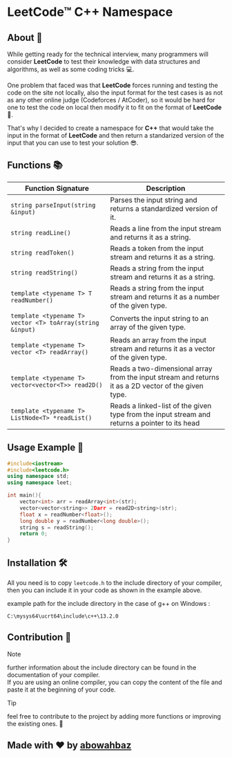 # LeetCode&#8482; C++ Namespace

## About 📖

While getting ready for the technical interview, many programmers will consider <b>LeetCode</b> to test their knowledge with data structures and algorithms, as well as some coding tricks 💻.

One problem that faced was that <b>LeetCode</b> forces running and testing the code on the site not locally, also the input format for the test cases is as not as any other online judge (Codeforces / AtCoder), so it would be hard for one to test the code on local then modify it to fit on the format of <b>LeetCode</b> 🤕.

That's why I decided to create a namespace for <b>C++</b> that would take the input in the format of <b>LeetCode</b> and then return a standarized version of the input that you can use to test your solution 😎.

## Functions 📚

| Function Signature                                        | Description                                                                                          |
| --------------------------------------------------------- | ---------------------------------------------------------------------------------------------------- |
| `string parseInput(string &input)`                        | Parses the input string and returns a standardized version of it.                                    |
| `string readLine()`                                       | Reads a line from the input stream and returns it as a string.                                       |
| `string readToken()`                                      | Reads a token from the input stream and returns it as a string.                                      |
| `string readString()`                                     | Reads a string from the input stream and returns it as a string.                                     |
| `template <typename T> T readNumber()`                    | Reads a string from the input stream and returns it as a number of the given type.                   |
| `template <typename T> vector <T> toArray(string &input)` | Converts the input string to an array of the given type.                                             |
| `template <typename T> vector <T> readArray()`            | Reads an array from the input stream and returns it as a vector of the given type.                   |
| `template <typename T> vector<vector<T>> read2D()`        | Reads a two-dimensional array from the input stream and returns it as a 2D vector of the given type. |
| `template <typename T> ListNode<T> *readList()`           | Reads a linked-list of the given type from the input stream and returns a pointer to its head        |

## Usage Example 🚀

```cpp
#include<iostream>
#include<leetcode.h>
using namespace std;
using namespace leet;

int main(){
    vector<int> arr = readArray<int>(str);
    vector<vector<string>> 2Darr = read2D<string>(str);
    float x = readNumber<float>();
    long double y = readNumber<long double>();
    string s = readString();
    return 0;
}
```

## Installation 🛠️

All you need is to copy `leetcode.h` to the include directory of your compiler, then you can include it in your code as shown in the example above.

example path for the include directory in the case of g++ on Windows :

```
C:\mysys64\ucrt64\include\c++\13.2.0
```

## Contribution 🤝

> [!NOTE]
> further information about the include directory can be found in the documentation of your compiler.\
> If you are using an online compiler, you can copy the content of the file and paste it at the beginning of your code.

> [!TIP]
> feel free to contribute to the project by adding more functions or improving the existing ones. 🚀

## Made with ❤️ by [abowahbaz](https://github.com/abowahbaz)
